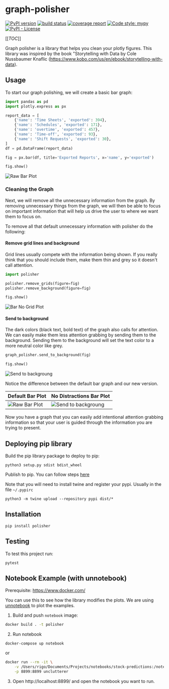 # graph-polisher

[![PyPI version](https://badge.fury.io/py/graph-polisher.svg)](https://pypi.org/project/graph-polisher/)
[![build status](https://gitlab.com/rigogsilva/graph-polisher/badges/main/pipeline.svg)](https://gitlab.com/rigogsilva/graph-polisher/commits/main)
[![coverage report](https://gitlab.com/rigogsilva/graph-polisher/badges/main/coverage.svg)](https://gitlab.com/rigogsilva/graph-polisher/commits/main)
[![Code style: mypy](https://img.shields.io/badge/code%20style-mypy-white)](http://mypy-lang.org/)
[![PyPI - License](https://img.shields.io/pypi/l/graph-polisher)](https://pypi.org/project/graph-polisher/)

[[_TOC_]]

Graph polisher is a library that helps you clean your plotly figures. 
This library was inspired by the book "Storytelling with Data by Cole
Nussbaumer Knaflic (https://www.kobo.com/us/en/ebook/storytelling-with-data).

## Usage

To start our graph polishing, we will create a basic bar graph:

```python
import pandas as pd
import plotly.express as px

report_data = [
    {'name': 'Time Sheets', 'exported': 394},
    {'name': 'Schedules', 'exported': 171},
    {'name': 'overtime', 'exported': 457},
    {'name': 'Time-off', 'exported': 93},
    {'name': 'Shift Requests', 'exported': 30},
]
df = pd.DataFrame(report_data)

fig = px.bar(df, title='Exported Reports', x='name', y='exported')

fig.show()
```

![Raw Bar Plot](resources/images/raw-bar.png)

### Cleaning the Graph

Next, we will remove all the unnecessary information from the graph. By removing
unnecessary things from the graph, we will then be able to focus on important
information that will help us drive the user to where we want them to focus on. 

To remove all that default unnecessary information with polisher
do the following:

#### Remove grid lines and background

Grid lines usually compete with the information being shown. If you really think
that you should include them, make them thin and grey so it doesn't call
attention.

```python
import polisher

polisher.remove_grids(figure=fig)
polisher.remove_background(figure=fig)

fig.show()
```

![Bar No Grid Plot](resources/images/bar-nogrid.png)

#### Send to background

The dark colors (black text, bold text) of the graph also calls for attention.
We can easily make them less attention grabbing by sending them to
the background. Sending them to the background will set the text color to a more neutral
color like grey. 

```python
graph_polisher.send_to_background(fig)

fig.show()
```

![Send to backgroung](resources/images/send-to-background.png)

Notice the difference between the default bar graph and our new version. 

| Default Bar Plot                              | No Distractions Bar Plot                                         |
|-----------------------------------------------|:-----------------------------------------------------------------|
| ![Raw Bar Plot](resources/images/raw-bar.png) |  ![Send to backgroung](resources/images/send-to-background.png)  |

Now you have a graph that you can easily add intentional attention grabbing
information so that your user is guided through the information you are trying
to present.

## Deploying pip library

Build the pip library package to deploy to pip:

```shell script
python3 setup.py sdist bdist_wheel
```

Publish to pip. You can follow steps [here](https://docs.gitlab.com/ee/user/packages/pypi_repository/) 

Note that you will need to install twine and register your pypi. Usually in the file
`~/.pypirc`

```shell script
python3 -m twine upload --repository pypi dist/*
```

## Installation

```shell script
pip install polisher
```

## Testing

To test this project run:

```shell script
pytest
```

## Notebook Example (with unnotebook)

Prerequisite: https://www.docker.com/

You can use this to see how the library modifies the plots. We are using 
[unnotebook](http://www.unnotebook.com/) to plot the examples. 

1. Build and push `notebook` image:

```bash
docker build . -t polisher
```

2. Run notebook

```shell script
docker-compose up notebook
```

or 

```bash
docker run --rm -it \
    -v /Users/rigo/Documents/Projects/notebooks/stock-predictions:/notebooks \
    -p 8899:8899 unclutterer
```

3. Open http://localhost:8899/ and open the notebook you want to run.

